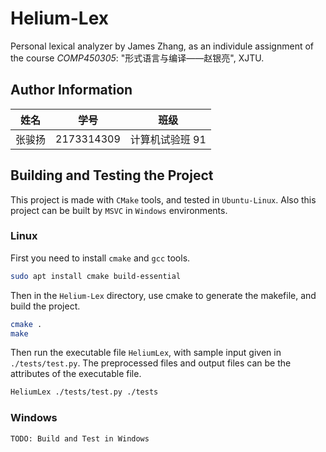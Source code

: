 # Helium-Lex

 Personal lexical analyzer by James Zhang, as an individule assignment of the course *COMP450305*: "形式语言与编译——赵银亮", XJTU.



## Author Information

| 姓名   | 学号       | 班级            |
| ------ | ---------- | --------------- |
| 张骏扬 | 2173314309 | 计算机试验班 91 |



## Building and Testing the Project

This project is made with `CMake` tools, and tested in `Ubuntu-Linux`. Also this project can be built by `MSVC` in `Windows` environments.



### Linux

First you need to install `cmake` and `gcc` tools.

```bash
sudo apt install cmake build-essential
```

Then in the `Helium-Lex` directory, use cmake to generate the makefile, and build the project.

```bash
cmake .
make
```

Then run the executable file `HeliumLex`, with sample input given in `./tests/test.py`. The preprocessed files and output files can be the attributes of the executable file.

```bash
HeliumLex ./tests/test.py ./tests
```



### Windows

`TODO: Build and Test in Windows`

